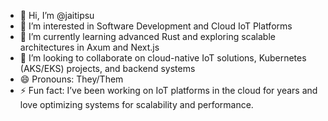 - 👋 Hi, I’m @jaitipsu
- 👀 I’m interested in Software Development and Cloud IoT Platforms
- 🌱 I’m currently learning advanced Rust and exploring scalable architectures in Axum and Next.js
- 💞️ I’m looking to collaborate on cloud-native IoT solutions, Kubernetes (AKS/EKS) projects, and backend systems
- 😄 Pronouns: They/Them
- ⚡ Fun fact: I’ve been working on IoT platforms in the cloud for years and love optimizing systems for scalability and performance.

<!---
jaitipsu/jaitipsu is a ✨ special ✨ repository because its `README.md` (this file) appears on your GitHub profile.
You can click the Preview link to take a look at your changes.
--->
